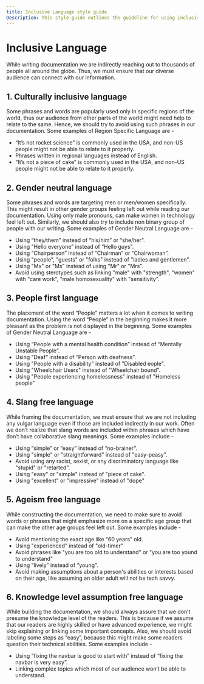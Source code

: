 ```yaml
---
title: Inclusive Language style guide
Description: This style guide outlines the guideline for using inclusive languages in documentation.
---
```


# Inclusive Language

While writing documentation we are indirectly reaching out to thousands of people all around the globe. 
Thus, we must ensure that our diverse audience can connect with our information. 

## 1. Culturally inclusive language

Some phrases and words are popularly used only in specific regions of the world, thus our audience from other parts 
of the world might need help to relate to the same. Hence, we should try to avoid using such phrases in our documentation. 
Some examples of Region Specific Language are -
- “It’s not rocket science” is commonly used in the USA, and non-US people might not be able to relate to it properly.
- Phrases written in regional languages instead of English.
- “It’s not a piece of cake” is commonly used in the USA, and non-US people might not be able to relate to it properly.

## 2. Gender neutral language 

Some phrases and words are targeting men or men/women specifically. This might result in other gender groups feeling 
left out while reading our documentation. Using only male pronouns, can make women in technology feel left out. 
Similarly, we should also try to include non binary group of people with our writing.
Some examples of Gender Neutral Language are -
- Using “they/them” instead of “his/him” or “she/her”.
- Using “Hello everyone” instead of “Hello guys”.
- Using “Chairperson” instead of “Chairman” or “Chairwoman”.
- Using "people", "guests" or "folks" instead of "ladies and gentlemen".
- Using "Mx" or "Ms" instead of using "Mr" or "Mrs".
- Avoid using sterotypes such as linking "male" with "strength", "women" with "care work", "male homosexuality" with "sensitivity".

## 3. People first language 

The placement of the word “People” matters a lot when it comes to writing documentation. 
Using the word “People” in the beginning makes it more pleasant as the problem is not displayed in the beginning.
Some examples of Gender Neutral Language are -
- Using “People with a mental health condition” instead of “Mentally Unstable People”.
- Using “Deaf” instead of “Person with deafness”.
- Using "People with a disability" instead of "Disabled eople".
- Using "Wheelchair Users" instead of "Wheelchair bound".
- Using "People experiencing homelessness" instead of "Homeless people"

## 4. Slang free language 

While framing the documentation, we must ensure that we are not including any vulgar language even if those are 
included indirectly in our work. Often we don’t realize that slang words are included within phrases which have 
don’t have collaborative slang meanings. 
Some examples include -
- Using “simple” or “easy" instead of “no-brainer”.
- Using "simple" or "straightforward" instead of "easy-peasy".
- Avoid using any racist, sexist, or any discriminatory language like "stupid" or "retarted".
- Using "easy" or "simple" instead of "piece of cake".
- Using "excellent" or "impressive" instead of "dope"

## 5. Ageism free language   

While constructing the documentation, we need to make sure to avoid words or phrases that might emphasize more 
on a specific age group that can make the other age groups feel left out. 
Some examples include -
- Avoid mentioning the exact age like “60 years” old.
- Using "experienced" instead of "old-timer"
- Avoid phrases like "you are too old to understand" or "you are too yound to understand"
- Using “lively” instead of “young”.
- Avoid making assumptions about a person's abilities or interests based on their age, like assuming an older adult will not be tech savvy.

## 6. Knowledge level assumption free language

While building the documentation, we should always assure that we don’t presume the knowledge level of the readers. 
This is because if we assume that our readers are highly skilled or have advanced experience, 
we might skip explaining or linking some important concepts. Also, we should avoid labeling some steps as “easy”, 
because this might make some readers question their technical abilities.
Some examples include -
- Using “fixing the navbar is good to start with” instead of “fixing the navbar is very easy”.
- Linking complex topics which most of our audience won’t be able to understand.
